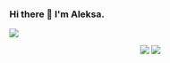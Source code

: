 ### Hi there 👋 I'm Aleksa.

![](https://komarev.com/ghpvc/?username=AleksaPapovic)

<p align="center">
  <img src ="https://github-readme-stats.vercel.app/api?username=AleksaPapovic&show_icons=true&count_private=true&include_all_commits=true&hide_border=true&hide=issues,contribs">
  <img src ="https://github-readme-stats.vercel.app/api/top-langs/?username=AleksaPapovic&layout=compact&hide_border=true&langs_count=10&hide=html,css">
</p>

<!--
**AleksaPapovic/AleksaPapovic** is a ✨ _special_ ✨ repository because its `README.md` (this file) appears on your GitHub profile.

Here are some ideas to get you started:

- 🔭 I’m currently working on ...
- 🌱 I’m currently learning ...
- 👯 I’m looking to collaborate on ...
- 🤔 I’m looking for help with ...
- 💬 Ask me about ...
- 📫 How to reach me: ...
- 😄 Pronouns: ...
- ⚡ Fun fact: ...
-->
